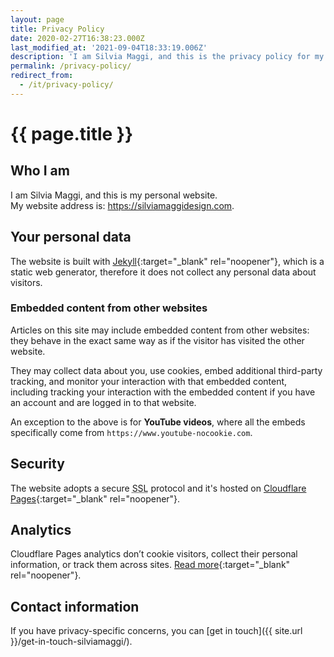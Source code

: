 ```yaml
---
layout: page
title: Privacy Policy
date: 2020-02-27T16:38:23.000Z
last_modified_at: '2021-09-04T18:33:19.006Z'
description: 'I am Silvia Maggi, and this is the privacy policy for my website. By default, the website does not collect any personal data about visitors.'
permalink: /privacy-policy/
redirect_from:
  - /it/privacy-policy/
---
```

# {{ page.title }}

<h2 class="display-6">Who I am</h2>

<p>I am Silvia Maggi, and this is my personal website. 
<br>
My website address is: <a href="https://silviamaggidesign.com/">https://silviamaggidesign.com</a>.
</p>

<h2 class="display-6">Your personal data</h2>

The website is built with [Jekyll](https://jekyllrb.com/){:target="_blank" rel="noopener"}, which is a static web generator, therefore it does not collect any personal data about visitors.

### Embedded content from other websites

Articles on this site may include embedded content from other websites: they behave in the exact same way as if the visitor has visited the other website.

They may collect data about you, use cookies, embed additional third-party tracking, and monitor your interaction with that embedded content, including tracking your interaction with the embedded content if you have an account and are logged in to that website.

An exception to the above is for **YouTube videos**, where all the embeds specifically come from `https://www.youtube-nocookie.com`.

<h2 class="display-6">Security</h2>

The website adopts a secure <abbr title="Secure Sockets Layer">SSL</abbr> protocol and it's hosted on [Cloudflare Pages](https://pages.cloudflare.com/){:target="_blank" rel="noopener"}.

<h2 class="display-6">Analytics</h2>

Cloudflare Pages analytics don’t cookie visitors, collect their personal information, or track them across sites. [Read more](https://www.cloudflare.com/web-analytics/){:target="_blank" rel="noopener"}.

<h2 class="display-6">Contact information</h2>

If you have privacy-specific concerns, you can [get in touch]({{ site.url }}/get-in-touch-silviamaggi/).
